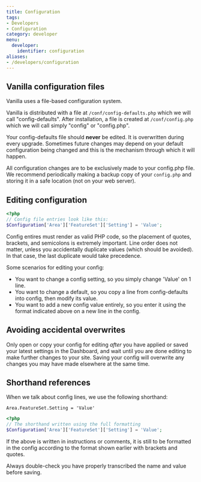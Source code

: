 ```yaml
---
title: Configuration
tags:
- Developers
- Configuration
category: developer
menu:
  developer:
    identifier: configuration
aliases:
- /developers/configuration
---
```

## Vanilla configuration files

Vanilla uses a file-based configuration system.

Vanilla is distributed with a file at `/conf/config-defaults.php` which we will call "config-defaults". After installation, a file is created at `/conf/config.php` which we will call simply "config" or "config.php".

Your config-defaults file should **never** be edited. It is overwritten during every upgrade. Sometimes future changes may depend on your default configuration being changed and this is the mechanism through which it will happen.

All configuration changes are to be exclusively made to your config.php file. We recommend periodically making a backup copy of your `config.php` and storing it in a safe location (not on your web server).

## Editing configuration

```php
<?php
// Config file entries look like this:
$Configuration['Area']['FeatureSet']['Setting'] = 'Value';
```

Config entires must render as valid PHP code, so the placement of quotes, brackets, and semicolons is extremely important. Line order does not matter, unless you accidentally duplicate values (which should be avoided). In that case, the last duplicate would take precedence.

Some scenarios for editing your config:

* You want to change a config setting, so you simply change 'Value' on 1 line.
* You want to change a default, so you copy a line from config-defaults into config, then modify its value.
* You want to add a new config value entirely, so you enter it using the format indicated above on a new line in the config.

## Avoiding accidental overwrites

Only open or copy your config for editing *after* you have applied or saved your latest settings in the Dashboard, and wait until you are done editing to make further changes to your site. Saving your config will overwrite any changes you may have made elsewhere at the same time.

## Shorthand references

When we talk about config lines, we use the following shorthand:

`Area.FeatureSet.Setting = 'Value'`

```php
<?php
// The shorthand written using the full formatting
$Configuration['Area']['FeatureSet']['Setting'] = 'Value';
```

If the above is written in instructions or comments, it is still to be formatted in the config according to the format shown earlier with brackets and quotes.

<aside class="note">Always double-check you have properly transcribed the name and value before saving.</aside>
